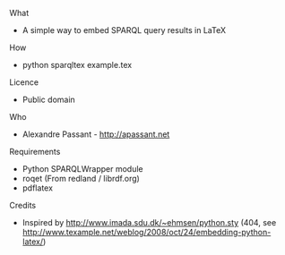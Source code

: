 What
- A simple way to embed SPARQL query results in LaTeX

How
- python sparqltex example.tex

Licence
- Public domain

Who
- Alexandre Passant - http://apassant.net

Requirements
- Python SPARQLWrapper module
- roqet (From redland / librdf.org)
- pdflatex

Credits
- Inspired by http://www.imada.sdu.dk/~ehmsen/python.sty (404, see http://www.texample.net/weblog/2008/oct/24/embedding-python-latex/)
